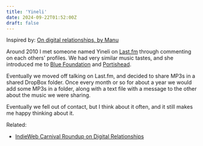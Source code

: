 ```yaml
---
title: 'Yineli'
date: 2024-09-22T01:52:00Z
draft: false
---
```

Inspired by: [On digital relationships, by Manu](https://manuelmoreale.com/on-digital-relationships)

Around 2010 I met someone named Yineli on [Last.fm](https://last.fm) through commenting on each others' profiles. We had very similar music tastes, and she introduced me to [Blue Foundation](https://en.wikipedia.org/wiki/Blue_Foundation) and [Portishead](https://en.wikipedia.org/wiki/Portishead_(band)).

Eventually we moved off talking on Last.fm, and decided to share MP3s in a shared DropBox folder. Once every month or so for about a year we would add some MP3s in a folder, along with a text file with a message to the other about the music we were sharing.

Eventually we fell out of contact, but I think about it often, and it still makes me happy thinking about it.

Related:
- [IndieWeb Carnival Roundup on Digital Relationships](https://manuelmoreale.com/indieweb-carnival-roundup)